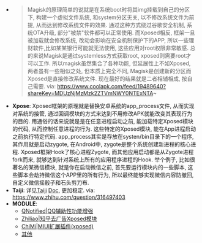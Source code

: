- > Magisk的原理简单的说就是在系统boot时将其img挂载到自己的分区下, 构建一个虚拟文件系统, 和system分区无关, 以不修改系统文件为前提, 从而达到修改系统文件的效果. 通过这种方式绕过谷歌安全机制, 系统OTA升级, 部分"被禁"软件都可以正常使用. 而Xposed相反, 框架一旦被加载就会修改系统, 改动会影响在安全机制保护下的APP, 所以一些理财软件,比如某某银行可能就无法使用, 这些应用对root权限非常敏感. 总的来说Magisk是通过systemless方式获取root, xposed则需要root才可以工作. 所以magisk虽然集合了各种功能, 但延展性上不如Xposed, 两者虽有一些相似之处, 但本质上完全不同, Magisk是创建新的分区而Xposed是直接修改系统文件. 现在最好的结果就是二者相辅相成, 按自己需要. via: https://www.coolapk.com/feed/19489640?shareKey=MDUzNjMzMzk2ZTVmNWY0NTExNTA~
- **Xpose**: Xposed框架的原理就是替换安卓系统的app_process文件, 从而实现对系统的接管, 通过回调模块的方式来达到不用修改APK就能改变其表现行为的目的. 用通俗的话来说就是是在任意进程启动之前, 能加载特定Xposed模块的代码, 从而控制任意进程的行为. 这些特定的Xposed模块, 能在App进程启动之前执行特定代码. app_process其实是存放在systen/bin目录下的一个程序, 其作用就是启动zygote, 在Android中, zygote是整个系统创建新进程的核心进程. Xposed框架Hook了核心进程Zygote, 而其他应用启动都是从Zygote进程fork而来, 就够达到针对系统上所有的应用程序进程的Hook. 举个例子, 比如很著名的某微信模块, 就是你在启动微信之前, 首先要运行模块内的一些脚本, 这些脚本会劫持微信这个APP里的所有行为, 所以最终能够实现微信内容防撤回, 自定义微信摇骰子和石头剪刀布.
- **Taiji**: 详见[Taiji](https://github.com/taichi-framework/TaiChi) [Doc](https://taichi.cool/), 更加稳定. via: https://www.zhihu.com/question/316497403
- **MODULE**:
  - [QNotified|QQ辅助性功能增强](https://github.com/ferredoxin/QNotified)
  - [Zhiliao|知乎去广告Xposed模块](https://github.com/shatyuka/Zhiliao)
  - [ChiMi|MIUI扩展插件(xposed)](https://github.com/yonghen/chimi-)
  - [其他](https://repo.xposed.info/module-overview)